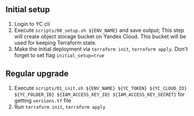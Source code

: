 ## Initial setup
1. Login to YC cli
2. Execute `scripts/00_setup.sh ${ENV_NAME}` and save output; This step will create object storage bucket on Yandex Cloud. This bucket will be used for keeping Terraform state.
3. Make the initial deployment via `terraform init`, `terraform apply`. Don't forget to set flag `initial_setup=true`

## Regular upgrade
1. Execute `scripts/01_init.sh ${ENV_NAME} ${YC_TOKEN} ${YC_CLOUD_ID} ${YC_FOLDER_ID} ${IAM_ACCESS_KEY_ID} ${IAM_ACCESS_KEY_SECRET}` for getting `versions.tf` file
2. Run `terraform init`, `terraform apply`